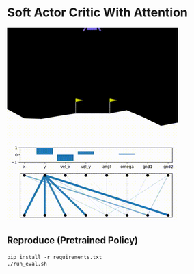 # Soft Actor Critic With Attention

![attention](attn.gif)


## Reproduce (Pretrained Policy)

    pip install -r requirements.txt
    ./run_eval.sh
